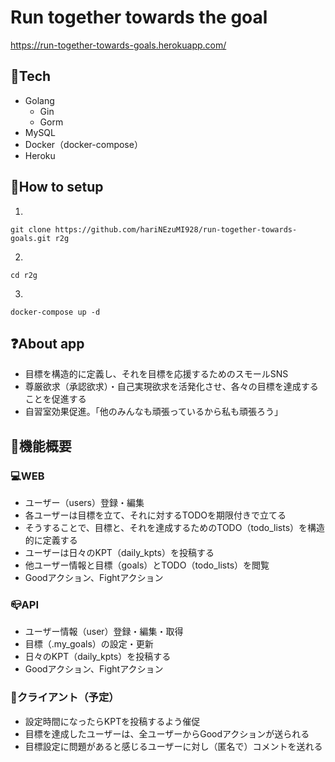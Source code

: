 # Run together towards the goal

https://run-together-towards-goals.herokuapp.com/


## 🗻Tech
- Golang
  - Gin
  - Gorm
- MySQL
- Docker（docker-compose）
- Heroku

## 🏃How to setup
1. 

    git clone https://github.com/hariNEzuMI928/run-together-towards-goals.git r2g

2. 

    cd r2g

3. 

    docker-compose up -d



## ❓About app

- 目標を構造的に定義し、それを目標を応援するためのスモールSNS
- 尊厳欲求（承認欲求）・自己実現欲求を活発化させ、各々の目標を達成することを促進する
- 自習室効果促進。「他のみんなも頑張っているから私も頑張ろう」

## 🔧機能概要

### 💻WEB
- ユーザー（users）登録・編集
- 各ユーザーは目標を立て、それに対するTODOを期限付きで立てる
- そうすることで、目標と、それを達成するためのTODO（todo_lists）を構造的に定義する
- ユーザーは日々のKPT（daily_kpts）を投稿する
- 他ユーザー情報と目標（goals）とTODO（todo_lists）を閲覧
- Goodアクション、Fightアクション

### 📪API
- ユーザー情報（user）登録・編集・取得
- 目標（.my_goals）の設定・更新
- 日々のKPT（daily_kpts）を投稿する
- Goodアクション、Fightアクション

### 📱クライアント（予定）
- 設定時間になったらKPTを投稿するよう催促
- 目標を達成したユーザーは、全ユーザーからGoodアクションが送られる
- 目標設定に問題があると感じるユーザーに対し（匿名で）コメントを送れる
